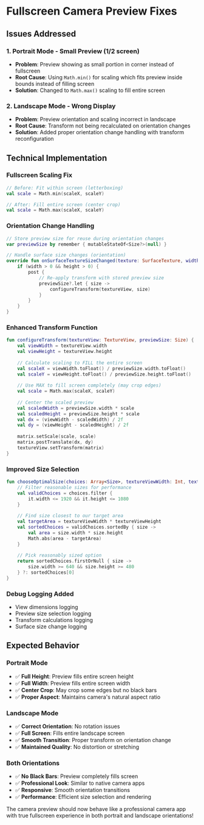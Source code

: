 # Fullscreen Camera Preview Fixes

## Issues Addressed

### 1. **Portrait Mode - Small Preview (1/2 screen)**
- **Problem**: Preview showing as small portion in corner instead of fullscreen
- **Root Cause**: Using `Math.min()` for scaling which fits preview inside bounds instead of filling screen
- **Solution**: Changed to `Math.max()` scaling to fill entire screen

### 2. **Landscape Mode - Wrong Display**  
- **Problem**: Preview orientation and scaling incorrect in landscape
- **Root Cause**: Transform not being recalculated on orientation changes
- **Solution**: Added proper orientation change handling with transform reconfiguration

## Technical Implementation

### Fullscreen Scaling Fix
```kotlin
// Before: Fit within screen (letterboxing)
val scale = Math.min(scaleX, scaleY)

// After: Fill entire screen (center crop)
val scale = Math.max(scaleX, scaleY)
```

### Orientation Change Handling
```kotlin
// Store preview size for reuse during orientation changes
var previewSize by remember { mutableStateOf<Size?>(null) }

// Handle surface size changes (orientation)
override fun onSurfaceTextureSizeChanged(texture: SurfaceTexture, width: Int, height: Int) {
    if (width > 0 && height > 0) {
        post {
            // Re-apply transform with stored preview size
            previewSize?.let { size ->
                configureTransform(textureView, size)
            }
        }
    }
}
```

### Enhanced Transform Function
```kotlin
fun configureTransform(textureView: TextureView, previewSize: Size) {
    val viewWidth = textureView.width
    val viewHeight = textureView.height
    
    // Calculate scaling to FILL the entire screen
    val scaleX = viewWidth.toFloat() / previewSize.width.toFloat()
    val scaleY = viewHeight.toFloat() / previewSize.height.toFloat()
    
    // Use MAX to fill screen completely (may crop edges)
    val scale = Math.max(scaleX, scaleY)
    
    // Center the scaled preview
    val scaledWidth = previewSize.width * scale
    val scaledHeight = previewSize.height * scale
    val dx = (viewWidth - scaledWidth) / 2f
    val dy = (viewHeight - scaledHeight) / 2f
    
    matrix.setScale(scale, scale)
    matrix.postTranslate(dx, dy)
    textureView.setTransform(matrix)
}
```

### Improved Size Selection
```kotlin
fun chooseOptimalSize(choices: Array<Size>, textureViewWidth: Int, textureViewHeight: Int): Size {
    // Filter reasonable sizes for performance
    val validChoices = choices.filter { 
        it.width <= 1920 && it.height <= 1080 
    }
    
    // Find size closest to our target area
    val targetArea = textureViewWidth * textureViewHeight
    val sortedChoices = validChoices.sortedBy { size ->
        val area = size.width * size.height
        Math.abs(area - targetArea)
    }
    
    // Pick reasonably sized option
    return sortedChoices.firstOrNull { size ->
        size.width >= 640 && size.height >= 480
    } ?: sortedChoices[0]
}
```

### Debug Logging Added
- View dimensions logging
- Preview size selection logging  
- Transform calculations logging
- Surface size change logging

## Expected Behavior

### Portrait Mode
- ✅ **Full Height**: Preview fills entire screen height
- ✅ **Full Width**: Preview fills entire screen width  
- ✅ **Center Crop**: May crop some edges but no black bars
- ✅ **Proper Aspect**: Maintains camera's natural aspect ratio

### Landscape Mode
- ✅ **Correct Orientation**: No rotation issues
- ✅ **Full Screen**: Fills entire landscape screen
- ✅ **Smooth Transition**: Proper transform on orientation change
- ✅ **Maintained Quality**: No distortion or stretching

### Both Orientations
- ✅ **No Black Bars**: Preview completely fills screen
- ✅ **Professional Look**: Similar to native camera apps
- ✅ **Responsive**: Smooth orientation transitions
- ✅ **Performance**: Efficient size selection and rendering

The camera preview should now behave like a professional camera app with true fullscreen experience in both portrait and landscape orientations!